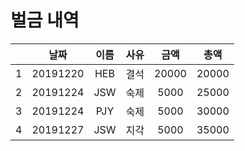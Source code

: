 # 벌금 내역

|   |날짜|이름|사유|금액|총액|  
|:---:|:---:|:---:|:---:|:---:|:---:|  
|1|20191220|HEB|결석|20000|20000|
|2|20191224|JSW|숙제|5000|25000|
|3|20191224|PJY|숙제|5000|30000|
|4|20191227|JSW|지각|5000|35000|

